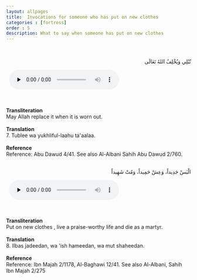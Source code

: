 ```yaml
---
layout: allpages
title:  Invocations for someone who has put on new clothes
categories : [fortress]
order : 5
description: What to say when someone has put on new clothes
---
```


&nbsp;
<div class="arabictext" dir="RTL">

تُبْلِي وَيُخْلِفُ اللهُ تَعَالَى

</div>
&nbsp;


<audio controls  preload="none">
  <source src="{{ site.baseurl }}/audio/fortress/7.mp3" type="audio/mpeg">
Your browser does not support the audio element.
</audio>


&nbsp;
<div class="duaextra" tabindex="0">
<div><strong>Transliteration</strong></div>
<div class="extra">May Allah replace it when it is worn out.</div>
</div>
&nbsp;
<div class="duaextra" tabindex="0">
<div><strong>Translation</strong></div>
<div class="extra">7. Tublee wa yukhliful-laahu ta'aalaa.</div>
</div>
&nbsp;
<div class="duaextra" tabindex="0">
<div><strong>Reference</strong></div>
<div class="extra">Reference: Abu Dawud 4/41. See also Al-Albani Sahih Abu Dawud 2/760.</div>
</div>
&nbsp;
<div class="arabictext" dir="RTL">

الْبَسْ جَدِيداً، وَعِشْ حَمِيداً، وَمُتْ شَهِيداً

</div>
&nbsp;


<audio controls  preload="none">
  <source src="{{ site.baseurl }}/audio/fortress/8.mp3" type="audio/mpeg">
Your browser does not support the audio element.
</audio>


&nbsp;
<div class="duaextra" tabindex="0">
<div><strong>Transliteration</strong></div>
<div class="extra">Put on new clothes , live a praise-worthy life and die as a martyr.</div>
</div>
&nbsp;
<div class="duaextra" tabindex="0">
<div><strong>Translation</strong></div>
<div class="extra">8. Ilbas jadeedan, wa 'ish hameedan, wa mut shaheedan.</div>
</div>
&nbsp;
<div class="duaextra" tabindex="0">
<div><strong>Reference</strong></div>
<div class="extra">Reference: Ibn Majah 2/1178, Al-Baghawi 12/41. See also Al-Albani, Sahih Ibn Majah 2/275</div>
</div>
